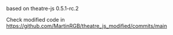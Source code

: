 based on theatre-js 0.5.1-rc.2

Check modified code in https://github.com/MartinRGB/theatre_js_modified/commits/main

